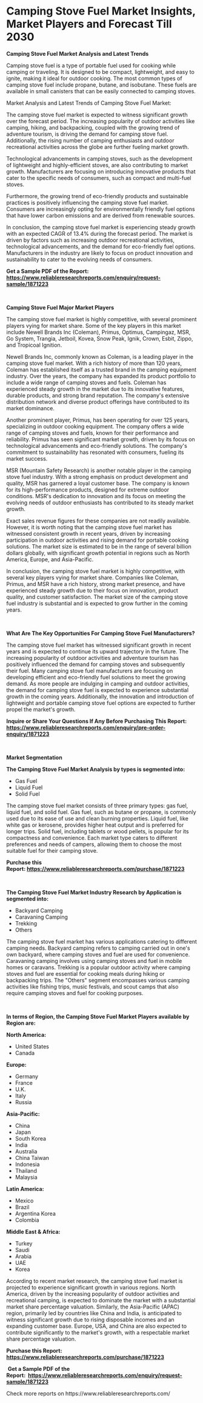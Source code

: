<p><h1>Camping Stove Fuel Market Insights, Market Players and Forecast Till 2030</h1></p><p><strong>Camping Stove Fuel Market Analysis and Latest Trends</strong></p>
<p><p>Camping stove fuel is a type of portable fuel used for cooking while camping or traveling. It is designed to be compact, lightweight, and easy to ignite, making it ideal for outdoor cooking. The most common types of camping stove fuel include propane, butane, and isobutane. These fuels are available in small canisters that can be easily connected to camping stoves.</p><p>Market Analysis and Latest Trends of Camping Stove Fuel Market:</p><p>The camping stove fuel market is expected to witness significant growth over the forecast period. The increasing popularity of outdoor activities like camping, hiking, and backpacking, coupled with the growing trend of adventure tourism, is driving the demand for camping stove fuel. Additionally, the rising number of camping enthusiasts and outdoor recreational activities across the globe are further fueling market growth.</p><p>Technological advancements in camping stoves, such as the development of lightweight and highly-efficient stoves, are also contributing to market growth. Manufacturers are focusing on introducing innovative products that cater to the specific needs of consumers, such as compact and multi-fuel stoves.</p><p>Furthermore, the growing trend of eco-friendly products and sustainable practices is positively influencing the camping stove fuel market. Consumers are increasingly opting for environmentally friendly fuel options that have lower carbon emissions and are derived from renewable sources.</p><p>In conclusion, the camping stove fuel market is experiencing steady growth with an expected CAGR of 13.4% during the forecast period. The market is driven by factors such as increasing outdoor recreational activities, technological advancements, and the demand for eco-friendly fuel options. Manufacturers in the industry are likely to focus on product innovation and sustainability to cater to the evolving needs of consumers.</p></p>
<p><strong>Get a Sample PDF of the Report:&nbsp; <a href="https://www.reliableresearchreports.com/enquiry/request-sample/1871223">https://www.reliableresearchreports.com/enquiry/request-sample/1871223</a></strong></p>
<p>&nbsp;</p>
<p><strong>Camping Stove Fuel Major Market Players</strong></p>
<p><p>The camping stove fuel market is highly competitive, with several prominent players vying for market share. Some of the key players in this market include Newell Brands Inc (Coleman), Primus, Optimus, Campingaz, MSR, Go System, Trangia, Jetboil, Kovea, Snow Peak, Ignik, Crown, Esbit, Zippo, and Tropicoal Ignition.</p><p>Newell Brands Inc, commonly known as Coleman, is a leading player in the camping stove fuel market. With a rich history of more than 120 years, Coleman has established itself as a trusted brand in the camping equipment industry. Over the years, the company has expanded its product portfolio to include a wide range of camping stoves and fuels. Coleman has experienced steady growth in the market due to its innovative features, durable products, and strong brand reputation. The company's extensive distribution network and diverse product offerings have contributed to its market dominance.</p><p>Another prominent player, Primus, has been operating for over 125 years, specializing in outdoor cooking equipment. The company offers a wide range of camping stoves and fuels, known for their performance and reliability. Primus has seen significant market growth, driven by its focus on technological advancements and eco-friendly solutions. The company's commitment to sustainability has resonated with consumers, fueling its market success.</p><p>MSR (Mountain Safety Research) is another notable player in the camping stove fuel industry. With a strong emphasis on product development and quality, MSR has garnered a loyal customer base. The company is known for its high-performance products, designed for extreme outdoor conditions. MSR's dedication to innovation and its focus on meeting the evolving needs of outdoor enthusiasts has contributed to its steady market growth.</p><p>Exact sales revenue figures for these companies are not readily available. However, it is worth noting that the camping stove fuel market has witnessed consistent growth in recent years, driven by increasing participation in outdoor activities and rising demand for portable cooking solutions. The market size is estimated to be in the range of several billion dollars globally, with significant growth potential in regions such as North America, Europe, and Asia-Pacific.</p><p>In conclusion, the camping stove fuel market is highly competitive, with several key players vying for market share. Companies like Coleman, Primus, and MSR have a rich history, strong market presence, and have experienced steady growth due to their focus on innovation, product quality, and customer satisfaction. The market size of the camping stove fuel industry is substantial and is expected to grow further in the coming years.</p></p>
<p>&nbsp;</p>
<p><strong>What Are The Key Opportunities For Camping Stove Fuel Manufacturers?</strong></p>
<p><p>The camping stove fuel market has witnessed significant growth in recent years and is expected to continue its upward trajectory in the future. The increasing popularity of outdoor activities and adventure tourism has positively influenced the demand for camping stoves and subsequently their fuel. Many camping stove fuel manufacturers are focusing on developing efficient and eco-friendly fuel solutions to meet the growing demand. As more people are indulging in camping and outdoor activities, the demand for camping stove fuel is expected to experience substantial growth in the coming years. Additionally, the innovation and introduction of lightweight and portable camping stove fuel options are expected to further propel the market's growth.</p></p>
<p><strong>Inquire or Share Your Questions If Any Before Purchasing This Report: <a href="https://www.reliableresearchreports.com/enquiry/pre-order-enquiry/1871223">https://www.reliableresearchreports.com/enquiry/pre-order-enquiry/1871223</a></strong></p>
<p>&nbsp;</p>
<p><strong>Market Segmentation</strong></p>
<p><strong>The Camping Stove Fuel Market Analysis by types is segmented into:</strong></p>
<p><ul><li>Gas Fuel</li><li>Liquid Fuel</li><li>Solid Fuel</li></ul></p>
<p><p>The camping stove fuel market consists of three primary types: gas fuel, liquid fuel, and solid fuel. Gas fuel, such as butane or propane, is commonly used due to its ease of use and clean burning properties. Liquid fuel, like white gas or kerosene, provides higher heat output and is preferred for longer trips. Solid fuel, including tablets or wood pellets, is popular for its compactness and convenience. Each market type caters to different preferences and needs of campers, allowing them to choose the most suitable fuel for their camping stove.</p></p>
<p><strong>Purchase this Report:&nbsp;<a href="https://www.reliableresearchreports.com/purchase/1871223">https://www.reliableresearchreports.com/purchase/1871223</a></strong></p>
<p>&nbsp;</p>
<p><strong>The Camping Stove Fuel Market Industry Research by Application is segmented into:</strong></p>
<p><ul><li>Backyard Camping</li><li>Caravaning Camping</li><li>Trekking</li><li>Others</li></ul></p>
<p><p>The camping stove fuel market has various applications catering to different camping needs. Backyard camping refers to camping carried out in one's own backyard, where camping stoves and fuel are used for convenience. Caravaning camping involves using camping stoves and fuel in mobile homes or caravans. Trekking is a popular outdoor activity where camping stoves and fuel are essential for cooking meals during hiking or backpacking trips. The "Others" segment encompasses various camping activities like fishing trips, music festivals, and scout camps that also require camping stoves and fuel for cooking purposes.</p></p>
<p>&nbsp;</p>
<p><strong>In terms of Region, the Camping Stove Fuel Market Players available by Region are:</strong></p>
<p>
    <p> <strong> North America: </strong>
        <ul>
            <li>United States</li>
            <li>Canada</li>
        </ul>
        </p> 
    <p> <strong> Europe: </strong>
        <ul>
            <li>Germany</li>
            <li>France</li>
            <li>U.K.</li>
            <li>Italy</li>
            <li>Russia</li>
        </ul>
        </p> 
    <p> <strong> Asia-Pacific: </strong>
        <ul>
            <li>China</li>
            <li>Japan</li>
            <li>South Korea</li>
            <li>India</li>
            <li>Australia</li>
            <li>China Taiwan</li>
            <li>Indonesia</li>
            <li>Thailand</li>
            <li>Malaysia</li>
        </ul>
        </p> 
    <p> <strong> Latin America: </strong>
        <ul>
            <li>Mexico</li>
            <li>Brazil</li>
            <li>Argentina Korea</li>
            <li>Colombia</li>
        </ul>
        </p> 
    <p> <strong> Middle East & Africa: </strong>
        <ul>
            <li>Turkey</li>
            <li>Saudi</li>
            <li>Arabia</li>
            <li>UAE</li>
            <li>Korea</li>
        </ul>
    </p>
    </p>
<p><p>According to recent market research, the camping stove fuel market is projected to experience significant growth in various regions. North America, driven by the increasing popularity of outdoor activities and recreational camping, is expected to dominate the market with a substantial market share percentage valuation. Similarly, the Asia-Pacific (APAC) region, primarily led by countries like China and India, is anticipated to witness significant growth due to rising disposable incomes and an expanding customer base. Europe, USA, and China are also expected to contribute significantly to the market's growth, with a respectable market share percentage valuation.</p></p>
<p><strong>Purchase this Report: <a href="https://www.reliableresearchreports.com/purchase/1871223">https://www.reliableresearchreports.com/purchase/1871223</a></strong></p>
<p>&nbsp;<strong>Get a Sample PDF of the Report:&nbsp;&nbsp;<a href="https://www.reliableresearchreports.com/enquiry/request-sample/1871223">https://www.reliableresearchreports.com/enquiry/request-sample/1871223</a></strong></p>
<p><strong></strong></p>
<p>Check more reports on https://www.reliableresearchreports.com/</p>